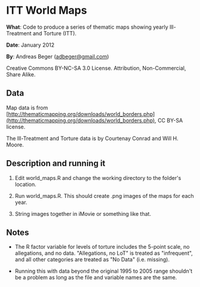 ITT World Maps
==============

**What**: Code to produce a series of thematic maps showing yearly Ill-Treatment
and Torture (ITT).

**Date**: January 2012

**By**: Andreas Beger ([adbeger@gmail.com](mailto:adbeger@gmail.com))

Creative Commons BY-NC-SA 3.0 License. Attribution, Non-Commercial, Share Alike.

Data
----

Map data is from [http://thematicmapping.org/downloads/world_borders.php](http://thematicmapping.org/downloads/world_borders.php), CC BY-SA license.

The Ill-Treatment and Torture data is by Courtenay Conrad and Will H. Moore.

Description and running it
--------------------------

1. Edit world_maps.R and change the working directory to the folder's location.

2. Run world_maps.R. This should create .png images of the maps for each year.

3. String images together in iMovie or something like that.

Notes
-----

* The R factor variable for levels of torture includes the 5-point scale, no allegations, and no data. "Allegations, no LoT" is treated as "infrequent", and all other categories are treated as "No Data" (i.e. missing). 

* Running this with data beyond the original 1995 to 2005 range shouldn't be a problem as long as the file and variable names are the same.
    

